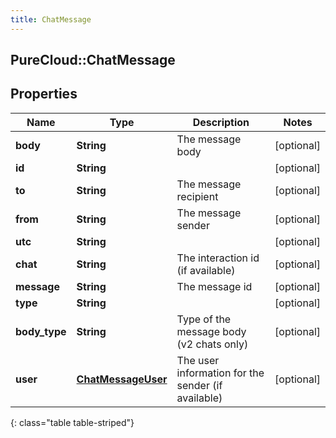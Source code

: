 ```yaml
---
title: ChatMessage
---
```

## PureCloud::ChatMessage

## Properties

|Name | Type | Description | Notes|
|------------ | ------------- | ------------- | -------------|
| **body** | **String** | The message body | [optional] |
| **id** | **String** |  | [optional] |
| **to** | **String** | The message recipient | [optional] |
| **from** | **String** | The message sender | [optional] |
| **utc** | **String** |  | [optional] |
| **chat** | **String** | The interaction id (if available) | [optional] |
| **message** | **String** | The message id | [optional] |
| **type** | **String** |  | [optional] |
| **body_type** | **String** | Type of the message body (v2 chats only) | [optional] |
| **user** | [**ChatMessageUser**](ChatMessageUser.html) | The user information for the sender (if available) | [optional] |
{: class="table table-striped"}


